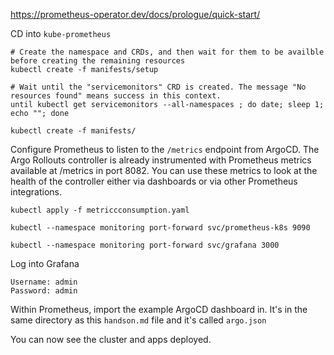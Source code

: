 https://prometheus-operator.dev/docs/prologue/quick-start/


CD into `kube-prometheus`

```
# Create the namespace and CRDs, and then wait for them to be availble before creating the remaining resources
kubectl create -f manifests/setup

# Wait until the "servicemonitors" CRD is created. The message "No resources found" means success in this context.
until kubectl get servicemonitors --all-namespaces ; do date; sleep 1; echo ""; done

kubectl create -f manifests/
```

Configure Prometheus to listen to the `/metrics` endpoint from ArgoCD. The Argo Rollouts controller is already instrumented with Prometheus metrics available at /metrics in port 8082. You can use these metrics to look at the health of the controller either via dashboards or via other Prometheus integrations.

```
kubectl apply -f metriccconsumption.yaml
```

```
kubectl --namespace monitoring port-forward svc/prometheus-k8s 9090
```

```
kubectl --namespace monitoring port-forward svc/grafana 3000
```

Log into Grafana
```
Username: admin
Password: admin
```

Within Prometheus, import the example ArgoCD dashboard in. It's in the same directory as this `handson.md` file and it's called `argo.json`

You can now see the cluster and apps deployed.